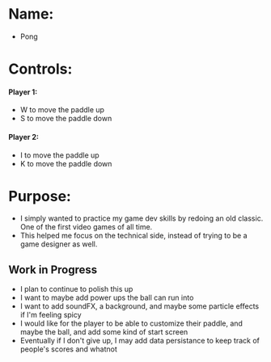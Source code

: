 # Name:
- Pong

# Controls:
#### Player 1: 
- W to move the paddle up
- S to move the paddle down
#### Player 2:
- I to move the paddle up
- K to move the paddle down

# Purpose:
- I simply wanted to practice my game dev skills by redoing an old classic. One of the first video games of all time.
- This helped me focus on the technical side, instead of trying to be a game designer as well.

## Work in Progress
- I plan to continue to polish this up
- I want to maybe add power ups the ball can run into
- I want to add soundFX, a background, and maybe some particle effects if I'm feeling spicy
- I would like for the player to be able to customize their paddle, and maybe the ball, and add some kind of start screen
- Eventually if I don't give up, I may add data persistance to keep track of people's scores and whatnot

